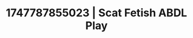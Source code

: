 ---
categories:
- Asian
- Fantasy lover
- Erotic audiobooks
- Deep touch
- Soft spanking
image: /assets/images/1747787855023.jpg
layout: post
seo:
  description: Featured content with high-quality ABDL Play, Scat Fetish. HD images
    available.
  keywords: ABDL Play, Scat Fetish
  og_image: /assets/images/1747787855023.jpg
  schema_type: VisualArtwork
tags:
- ABDL Play
- Scat Fetish
- '#1747787855023'
title: 1747787855023 | Scat Fetish ABDL Play
---